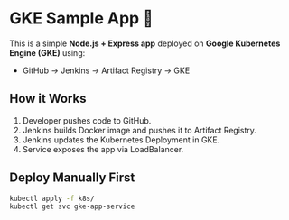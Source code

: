 # GKE Sample App 🚀

This is a simple **Node.js + Express app** deployed on **Google Kubernetes Engine (GKE)** using:

- GitHub → Jenkins → Artifact Registry → GKE

## How it Works
1. Developer pushes code to GitHub.
2. Jenkins builds Docker image and pushes it to Artifact Registry.
3. Jenkins updates the Kubernetes Deployment in GKE.
4. Service exposes the app via LoadBalancer.

## Deploy Manually First
```bash
kubectl apply -f k8s/
kubectl get svc gke-app-service
